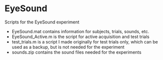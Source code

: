# EyeSound
Scripts for the EyeSound experiment
- EyeSound.mat contains information for subjects, trials, sounds, etc.
- EyeSound_Active.m is the script for active acquisition and test trials
- test_trials.m is a script I made originally for test trials only, which can be used as a backup, but is not needed for the experiment
- sounds.zip contains the sound files needed for the experiments
